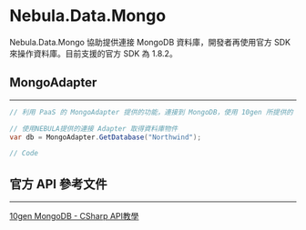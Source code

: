 
Nebula.Data.Mongo
================

Nebula.Data.Mongo 協助提供連接 MongoDB 資料庫，開發者再使用官方 SDK 來操作資料庫。目前支援的官方 SDK 為 1.8.2。

## MongoAdapter  
----------------

```csharp
// 利用 PaaS 的 MongoAdapter 提供的功能，連接到 MongoDB，使用 10gen 所提供的 MongoDB SDK 來操作資料庫

// 使用NEBULA提供的連接 Adapter 取得資料庫物件
var db = MongoAdapter.GetDatabase("Northwind");  

// Code
```

## 官方 API 參考文件
-----------------

[10gen MongoDB - CSharp API教學](http://docs.mongodb.org/ecosystem/tutorial/use-linq-queries-with-csharp-driver/)
